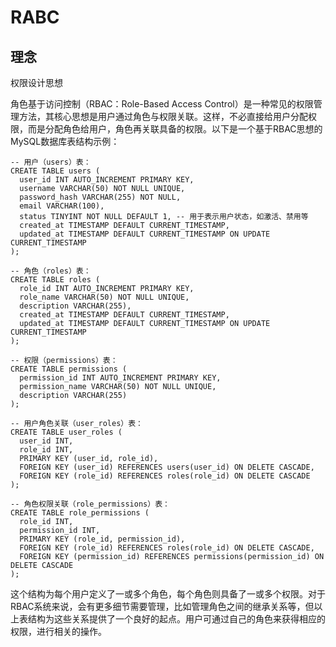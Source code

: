 # RABC

## 理念

权限设计思想

<!-- [代码示例](/Users/hanwenhao/NodeProjects/rbac) -->

角色基于访问控制（RBAC：Role-Based Access Control）是一种常见的权限管理方法，其核心思想是用户通过角色与权限关联。这样，不必直接给用户分配权限，而是分配角色给用户，角色再关联具备的权限。以下是一个基于RBAC思想的MySQL数据库表结构示例：

```mysql
-- 用户（users）表：
CREATE TABLE users (
  user_id INT AUTO_INCREMENT PRIMARY KEY,
  username VARCHAR(50) NOT NULL UNIQUE,
  password_hash VARCHAR(255) NOT NULL,
  email VARCHAR(100),
  status TINYINT NOT NULL DEFAULT 1, -- 用于表示用户状态，如激活、禁用等
  created_at TIMESTAMP DEFAULT CURRENT_TIMESTAMP,
  updated_at TIMESTAMP DEFAULT CURRENT_TIMESTAMP ON UPDATE CURRENT_TIMESTAMP
);

-- 角色（roles）表：
CREATE TABLE roles (
  role_id INT AUTO_INCREMENT PRIMARY KEY,
  role_name VARCHAR(50) NOT NULL UNIQUE,
  description VARCHAR(255),
  created_at TIMESTAMP DEFAULT CURRENT_TIMESTAMP,
  updated_at TIMESTAMP DEFAULT CURRENT_TIMESTAMP ON UPDATE CURRENT_TIMESTAMP
);

-- 权限（permissions）表：
CREATE TABLE permissions (
  permission_id INT AUTO_INCREMENT PRIMARY KEY,
  permission_name VARCHAR(50) NOT NULL UNIQUE,
  description VARCHAR(255)
);

-- 用户角色关联（user_roles）表：
CREATE TABLE user_roles (
  user_id INT,
  role_id INT,
  PRIMARY KEY (user_id, role_id),
  FOREIGN KEY (user_id) REFERENCES users(user_id) ON DELETE CASCADE,
  FOREIGN KEY (role_id) REFERENCES roles(role_id) ON DELETE CASCADE
);

-- 角色权限关联（role_permissions）表：
CREATE TABLE role_permissions (
  role_id INT,
  permission_id INT,
  PRIMARY KEY (role_id, permission_id),
  FOREIGN KEY (role_id) REFERENCES roles(role_id) ON DELETE CASCADE,
  FOREIGN KEY (permission_id) REFERENCES permissions(permission_id) ON DELETE CASCADE
);

```

这个结构为每个用户定义了一或多个角色，每个角色则具备了一或多个权限。对于RBAC系统来说，会有更多细节需要管理，比如管理角色之间的继承关系等，但以上表结构为这些关系提供了一个良好的起点。用户可通过自己的角色来获得相应的权限，进行相关的操作。

